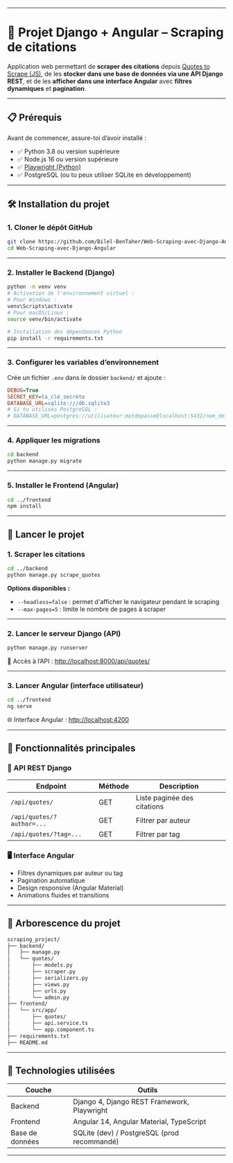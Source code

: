 

---

# 📘 Projet Django + Angular – Scraping de citations

Application web permettant de **scraper des citations** depuis [Quotes to Scrape (JS)](https://quotes.toscrape.com/js/), de les **stocker dans une base de données via une API Django REST**, et de les **afficher dans une interface Angular** avec **filtres dynamiques** et **pagination**.

---

## 📋 Prérequis

Avant de commencer, assure-toi d’avoir installé :

- ✅ Python 3.8 ou version supérieure  
- ✅ Node.js 16 ou version supérieure  
- ✅ [Playwright (Python)](https://playwright.dev/python/)  
- ✅ PostgreSQL (ou tu peux utiliser SQLite en développement)

---

## 🛠 Installation du projet

### 1. Cloner le dépôt GitHub

```bash
git clone https://github.com/Bilel-BenTaher/Web-Scraping-avec-Django-Angular.git
cd Web-Scraping-avec-Django-Angular
```

---

### 2. Installer le Backend (Django)

```bash
python -m venv venv
# Activation de l'environnement virtuel :
# Pour Windows :
venv\Scripts\activate
# Pour macOS/Linux :
source venv/bin/activate

# Installation des dépendances Python
pip install -r requirements.txt
```

---

### 3. Configurer les variables d’environnement

Crée un fichier `.env` dans le dossier `backend/` et ajoute :

```ini
DEBUG=True
SECRET_KEY=ta_clé_secrète
DATABASE_URL=sqlite:///db.sqlite3
# Si tu utilises PostgreSQL :
# DATABASE_URL=postgres://utilisateur:motdepasse@localhost:5432/nom_de_la_base
```

---

### 4. Appliquer les migrations

```bash
cd backend
python manage.py migrate
```

---

### 5. Installer le Frontend (Angular)

```bash
cd ../frontend
npm install
```

---

## 🚀 Lancer le projet

### 1. Scraper les citations

```bash
cd ../backend
python manage.py scrape_quotes
```

**Options disponibles :**
- `--headless=false` : permet d'afficher le navigateur pendant le scraping
- `--max-pages=5` : limite le nombre de pages à scraper

---

### 2. Lancer le serveur Django (API)

```bash
python manage.py runserver
```

📎 Accès à l’API : [http://localhost:8000/api/quotes/](http://localhost:8000/api/quotes/)

---

### 3. Lancer Angular (interface utilisateur)

```bash
cd ../frontend
ng serve
```

🌐 Interface Angular : [http://localhost:4200](http://localhost:4200)

---

## 🌟 Fonctionnalités principales

### 🔗 API REST Django

| Endpoint                        | Méthode | Description                    |
|--------------------------------|---------|--------------------------------|
| `/api/quotes/`                 | GET     | Liste paginée des citations   |
| `/api/quotes/?author=...`      | GET     | Filtrer par auteur            |
| `/api/quotes/?tag=...`         | GET     | Filtrer par tag               |

### 🖥️ Interface Angular

- Filtres dynamiques par auteur ou tag
- Pagination automatique
- Design responsive (Angular Material)
- Animations fluides et transitions

---

## 🧱 Arborescence du projet

```bash
scraping_project/
├── backend/
│   ├── manage.py
│   └── quotes/
│       ├── models.py
│       ├── scraper.py
│       ├── serializers.py
│       ├── views.py
│       ├── urls.py
│       └── admin.py
├── frontend/
│   └── src/app/
│       ├── quotes/
│       ├── api.service.ts
│       └── app.component.ts
├── requirements.txt
├── README.md
```

---

## 🧰 Technologies utilisées

| Couche       | Outils                          |
|--------------|----------------------------------|
| Backend      | Django 4, Django REST Framework, Playwright |
| Frontend     | Angular 14, Angular Material, TypeScript   |
| Base de données | SQLite (dev) / PostgreSQL (prod recommandé) |

---
